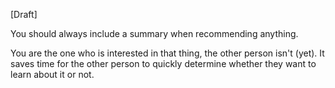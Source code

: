\[Draft\]

You should always include a summary when recommending anything.

  
You are the one who is interested in that thing, the other person isn't (yet). It saves time for the other person to quickly determine whether they want to learn about it or not.
